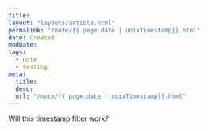 ```yaml
---
title: 
layout: "layouts/article.html"
permalink: "/note/{{ page.date | unixTimestamp}}.html"
date: Created
modDate: 
tags:
  - note
  - testing
meta:
  title: 
  desc: 
  url: "/note/{{ page.date | unixTimestamp}}.html"
---
```


Will this timestamp filter work?
